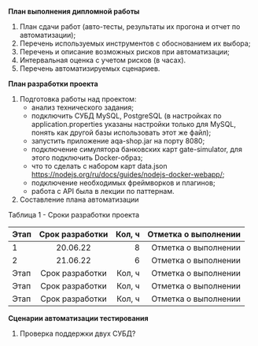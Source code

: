 **План выполнения дипломной работы**
1. План сдачи работ (авто-тесты, результаты их прогона и отчет по автоматизации);
2. Перечень используемых инструментов с обоснованием их выбора;
3. Перечень и описание возможных рисков при автоматизации;
4. Интервальная оценка с учетом рисков (в часах).
5. Перечень автоматизируемых сценариев.

**План разработки проекта**



1. Подготовка работы над проектом:
    - анализ технического задания;
    - подключить СУБД MySQL, PostgreSQL (в настройках по application.properties указаны настройки 
      только для MySQL, понять как другой базы использовать этот же файл);
    - запустить приложение aqa-shop.jar на порту 8080;
    - подключение симулятора банковских карт gate-simulator, для этого подключить Docker-образ;
    - что то сделать с набором карт data.json https://nodejs.org/ru/docs/guides/nodejs-docker-webapp/;
    - подключение необходимых фреймворков и плагинов;
    - работа с API была в лекции по паттернам.
2. Составление плана автоматизации


Таблица 1 - Сроки разработки проекта

|Этап               | Срок разработки | Кол, ч| Отметка о выполнении|
|-------|:---:|-----:|-----:|
|1               | 20.06.22 | 8| Отметка о выполнении|
|2               | 21.06.22 | 6| Отметка о выполнении|
|Этап               | Срок разработки | Кол, ч| Отметка о выполнении|
|Этап               | Срок разработки | Кол, ч| Отметка о выполнении|
|Этап               | Срок разработки | Кол, ч| Отметка о выполнении|


**Сценарии автоматизации тестирования**
1. Проверка поддержки двух СУБД?






